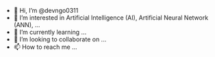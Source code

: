 - 👋 Hi, I’m @devngo0311
- 👀 I’m interested in Artificial Intelligence (AI), Artificial Neural Network (ANN), ...
- 🌱 I’m currently learning ...
- 💞️ I’m looking to collaborate on ...
- 📫 How to reach me ...

<!---
devngo0311/devngo0311 is a ✨ special ✨ repository because its `README.md` (this file) appears on your GitHub profile.
You can click the Preview link to take a look at your changes.
--->

